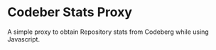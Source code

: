 # Codeber Stats Proxy

A simple proxy to obtain Repository stats from Codeberg while using Javascript.
